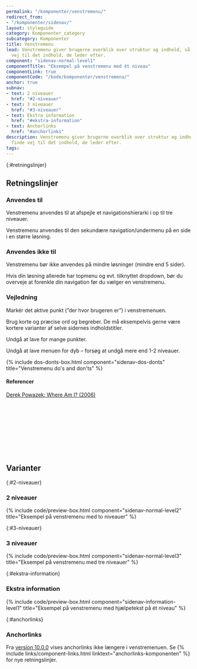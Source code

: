 ```yaml
---
permalink: "/komponenter/venstremenu/"
redirect_from:
- "/komponenter/sidenav/"
layout: styleguide
category: Komponenter_category
subcategory: Komponenter
title: Venstremenu
lead: Venstremenu giver brugerne overblik over struktur og indhold, så de kan finde
  vej til det indhold, de leder efter.
component: "sidenav-normal-level1"
componentTitle: "Eksempel på venstremenu med ét niveau"
componentLink: true
componentCode: "/kode/komponenter/venstremenu/"
anchor: true
subnav:
- text: 2 niveauer
  href: "#2-niveauer"
- text: 3 niveauer
  href: "#3-niveauer"
- text: Ekstra information
  href: "#ekstra-information"
- text: Anchorlinks
  href: "#anchorlinks"
description: Venstremenu giver brugerne overblik over struktur og indhold, så de kan
  finde vej til det indhold, de leder efter.
tags: 
---
```


{:#retningslinjer}
## Retningslinjer

### Anvendes til

Venstremenu anvendes til at afspejle et navigationshierarki i op til tre niveauer.

Venstremenu anvendes til den sekundære navigation/undermenu på en side i en større løsning.

### Anvendes ikke til

Venstremenu bør ikke anvendes på mindre løsninger (mindre end 5 sider).

Hvis din løsning allerede har topmenu og evt. tilknyttet dropdown, bør du overveje at forenkle din navigation før du vælger en venstremenu.

### Vejledning

Markér det aktive punkt (”der hvor brugeren er”) i venstremenuen.

Brug korte og præcise ord og begreber. De må eksempelvis gerne være kortere varianter af selve sidernes indholdstitler.

Undgå at lave for mange punkter.

Undgå at lave menuen for dyb – forsøg at undgå mere end 1-2 niveauer.

{% include dos-donts-box.html component="sidenav-dos-donts" title="Venstremenu do's and don'ts" %}

#### Referencer

<a href="http://www.alistapart.com/articles/whereami" class="icon-link">Derek Powazek: Where Am I? (2006)<svg class="icon-svg" focusable="false" aria-hidden="true"><use xlink:href="#open-in-new"></use></svg></a>

## Varianter

{:#2-niveauer}
### 2 niveauer

{% include code/preview-box.html component="sidenav-normal-level2" title="Eksempel på venstremenu med to niveauer" %}

{:#3-niveauer}
### 3 niveauer

{% include code/preview-box.html component="sidenav-normal-level3" title="Eksempel på venstremenu med tre niveauer" %}

{:#ekstra-information}
### Ekstra information

{% include code/preview-box.html component="sidenav-information-level1" title="Eksempel på venstremenu med hjælpetekst på ét niveau" %}

{:#anchorlinks}
### Anchorlinks

Fra <a href="/faellesskab/releases/#version-10-0-0">version 10.0.0</a> vises anchorlinks ikke længere i venstremenuen. Se {% include links/component-links.html linktext="anchorlinks-komponenten" %} for nye retningslinjer.